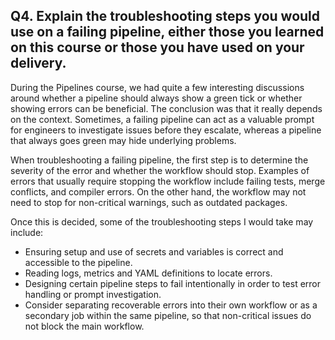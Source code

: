 ## Q4. Explain the troubleshooting steps you would use on a failing pipeline, either those you learned on this course or those you have used on your delivery.

During the Pipelines course, we had quite a few interesting discussions around whether a pipeline should always show a green tick or whether showing errors can be beneficial. The conclusion was that it really depends on the context. Sometimes, a failing pipeline can act as a valuable prompt for engineers to investigate issues before they escalate, whereas a pipeline that always goes green may hide underlying problems.

When troubleshooting a failing pipeline, the first step is to determine the severity of the error and whether the workflow
should stop. Examples of errors that usually require stopping the workflow include failing tests, merge conflicts, and
compiler errors. On the other hand, the workflow may not need to stop for non-critical warnings, such as outdated packages.

Once this is decided, some of the troubleshooting steps I would take may include:
- Ensuring setup and use of secrets and variables is correct and accessible to the pipeline.
- Reading logs, metrics and YAML definitions to locate errors.
- Designing certain pipeline steps to fail intentionally in order to test error handling or prompt investigation.
- Consider separating recoverable errors into their own workflow or as a secondary job within the same pipeline, 
so that non-critical issues do not block the main workflow.